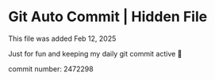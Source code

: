 # Git Auto Commit | Hidden File

This file was added Feb 12, 2025

Just for fun and keeping my daily git commit active 🤪

commit number: 2472298
